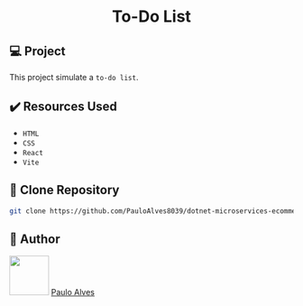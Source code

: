 <h1 align="center">To-Do List</h1>

## :computer: Project

This project simulate a `to-do list`.

## ✔️ Resources Used

- `HTML`
- `CSS`
- `React`
- `Vite`

## :floppy_disk: Clone Repository

```bash
git clone https://github.com/PauloAlves8039/dotnet-microservices-ecommerce.git
```

## :boy: Author

<a href="https://github.com/PauloAlves8039"><img src="https://avatars.githubusercontent.com/u/57012714?v=4" width=70></a>
[Paulo Alves](https://github.com/PauloAlves8039)
